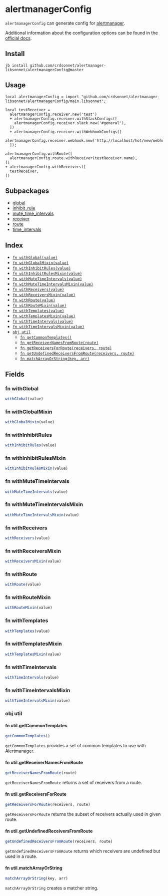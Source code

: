 # alertmanagerConfig

`alertmanagerConfig` can generate config for [alertmanager](https://github.com/prometheus/alertmanager).

Additional information about the configuration options can be found in the
[official docs](https://prometheus.io/docs/alerting/latest/configuration/).


## Install

```
jb install github.com/crdsonnet/alertmanager-libsonnet/alertmanagerConfig@master
```

## Usage

```jsonnet
local alertmanagerConfig = import "github.com/crdsonnet/alertmanager-libsonnet/alertmanagerConfig/main.libsonnet";

local testReceiver =
  alertmanagerConfig.receiver.new('test')
  + alertmanagerConfig.receiver.withSlackConfigs([
    alertmanagerConfig.receiver.slack.new('#general'),
  ])
  + alertmanagerConfig.receiver.withWebhookConfigs([
    alertmanagerConfig.receiver.webhook.new('http://localhost/hot/new/webhook'),
  ]);

alertmanagerConfig.withRoute([
  alertmanagerConfig.route.withReceiver(testReceiver.name),
])
+ alertmanagerConfig.withReceivers([
  testReceiver,
])

```

## Subpackages

* [global](alertmanagerConfig/global.md)
* [inhibit_rule](alertmanagerConfig/inhibit_rule.md)
* [mute_time_intervals](alertmanagerConfig/mute_time_intervals.md)
* [receiver](alertmanagerConfig/receiver.md)
* [route](alertmanagerConfig/route.md)
* [time_intervals](alertmanagerConfig/time_intervals.md)

## Index

* [`fn withGlobal(value)`](#fn-withglobal)
* [`fn withGlobalMixin(value)`](#fn-withglobalmixin)
* [`fn withInhibitRules(value)`](#fn-withinhibitrules)
* [`fn withInhibitRulesMixin(value)`](#fn-withinhibitrulesmixin)
* [`fn withMuteTimeIntervals(value)`](#fn-withmutetimeintervals)
* [`fn withMuteTimeIntervalsMixin(value)`](#fn-withmutetimeintervalsmixin)
* [`fn withReceivers(value)`](#fn-withreceivers)
* [`fn withReceiversMixin(value)`](#fn-withreceiversmixin)
* [`fn withRoute(value)`](#fn-withroute)
* [`fn withRouteMixin(value)`](#fn-withroutemixin)
* [`fn withTemplates(value)`](#fn-withtemplates)
* [`fn withTemplatesMixin(value)`](#fn-withtemplatesmixin)
* [`fn withTimeIntervals(value)`](#fn-withtimeintervals)
* [`fn withTimeIntervalsMixin(value)`](#fn-withtimeintervalsmixin)
* [`obj util`](#obj-util)
  * [`fn getCommonTemplates()`](#fn-utilgetcommontemplates)
  * [`fn getReceiverNamesFromRoute(route)`](#fn-utilgetreceivernamesfromroute)
  * [`fn getReceiversForRoute(receivers, route)`](#fn-utilgetreceiversforroute)
  * [`fn getUndefinedReceiversFromRoute(receivers, route)`](#fn-utilgetundefinedreceiversfromroute)
  * [`fn matchArrayOrString(key, arr)`](#fn-utilmatcharrayorstring)

## Fields

### fn withGlobal

```ts
withGlobal(value)
```



### fn withGlobalMixin

```ts
withGlobalMixin(value)
```



### fn withInhibitRules

```ts
withInhibitRules(value)
```



### fn withInhibitRulesMixin

```ts
withInhibitRulesMixin(value)
```



### fn withMuteTimeIntervals

```ts
withMuteTimeIntervals(value)
```



### fn withMuteTimeIntervalsMixin

```ts
withMuteTimeIntervalsMixin(value)
```



### fn withReceivers

```ts
withReceivers(value)
```



### fn withReceiversMixin

```ts
withReceiversMixin(value)
```



### fn withRoute

```ts
withRoute(value)
```



### fn withRouteMixin

```ts
withRouteMixin(value)
```



### fn withTemplates

```ts
withTemplates(value)
```



### fn withTemplatesMixin

```ts
withTemplatesMixin(value)
```



### fn withTimeIntervals

```ts
withTimeIntervals(value)
```



### fn withTimeIntervalsMixin

```ts
withTimeIntervalsMixin(value)
```



### obj util


#### fn util.getCommonTemplates

```ts
getCommonTemplates()
```

`getCommonTemplates` provides a set of common templates to use with Alertmanager.

#### fn util.getReceiverNamesFromRoute

```ts
getReceiverNamesFromRoute(route)
```

`getReceiverNamesFromRoute` returns a set of receivers from a route.

#### fn util.getReceiversForRoute

```ts
getReceiversForRoute(receivers, route)
```

`getReceiversForRoute` returns the subset of receivers actually used in given route.

#### fn util.getUndefinedReceiversFromRoute

```ts
getUndefinedReceiversFromRoute(receivers, route)
```

`getUndefinedReceiversFromRoute` returns which receivers are undefined but used in a route.

#### fn util.matchArrayOrString

```ts
matchArrayOrString(key, arr)
```

`matchArrayOrString` creates a matcher string.
